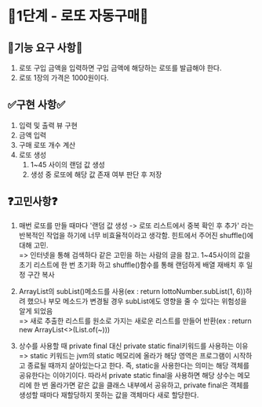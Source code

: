 # 🚀1단계 - 로또 자동구매🚀
## 🔧기능 요구 사항🔧
1. 로또 구입 금액을 입력하면 구입 금액에 해당하는 로또를 발급해야 한다.
2. 로또 1장의 가격은 1000원이다.
## ✅구현 사항✅
1. 입력 및 출력 뷰 구현
2. 금액 입력
3. 구매 로또 개수 계산
4. 로또 생성
   1. 1~45 사이의 랜덤 값 생성 
   2. 생성 중 로또에 해당 값 존재 여부 판단 후 저장
## ❓고민사항❓

1. 매번 로또를 만들 때마다 '랜덤 값 생성 -> 로또 리스트에서 중복 확인 후 추가' 라는 반복적인 작업을 하기에 너무 비효율적이라고 생각함. 힌트에서 주어진 shuffle()에 대해 고민.<br>
=> 인터넷을 통해 검색하다 같은 고민을 하는 사람의 글을 참고. 1~45사이의 값을 초기 리스트에 한 번 초기화 하고 shuffle()함수를 통해 랜덤하게 배열 재배치 후 일정 구간 복사

2. ArrayList의 subList()메소드를 사용(ex : return lottoNumber.subList(1, 6))하려 했으나 부모 메소드가 변경될 경우 subList에도 영향을 줄 수 있다는 위험성을 알게 되었음<br>
=> 새로 추출한 리스트를 원소로 가지는 새로운 리스트를 만들어 반환(ex : return new ArrayList<>(List.of(~)))

3. 상수를 사용할 때 private final 대신 private static final키워드를 사용하는 이유<br>
=> static 키워드는  jvm의 static 메모리에 올라가 해당 영역은 프로그램이 시작하고 종료될 때까지 살아있는다고 한다. 즉, static을 사용한다는 의미는 해당 객체를 공유한다는 이야기이다. 따라서 private static final을 사용하면 해당 상수는 메모리에 한 번 올라가면 같은 값을 클래스 내부에서 공유하고, private final은 객체를 생성할 때마다 재할당하지 못하는 값을 객체마다 새로 할당한다. 